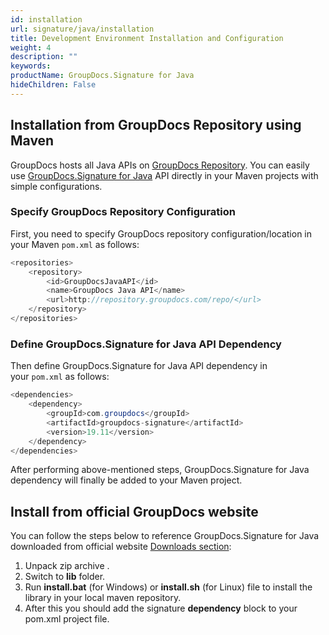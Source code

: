 ```yaml
---
id: installation
url: signature/java/installation
title: Development Environment Installation and Configuration
weight: 4
description: ""
keywords: 
productName: GroupDocs.Signature for Java
hideChildren: False
---
```

## Installation from GroupDocs Repository using Maven

GroupDocs hosts all Java APIs on [GroupDocs Repository](https://repository.groupdocs.com/). You can easily use [GroupDocs.Signature for Java](https://repository.groupdocs.com/webapp/#/artifacts/browse/tree/General/repo/com/groupdocs/groupdocs-signature) API directly in your Maven projects with simple configurations.

### Specify GroupDocs Repository Configuration

First, you need to specify GroupDocs repository configuration/location in your Maven `pom.xml` as follows: 

```java
<repositories>
	<repository>
		<id>GroupDocsJavaAPI</id>
		<name>GroupDocs Java API</name>
		<url>http://repository.groupdocs.com/repo/</url>
	</repository>
</repositories>
```

### Define GroupDocs.Signature for Java API Dependency

Then define GroupDocs.Signature for Java API dependency in your `pom.xml` as follows:

```java
<dependencies>
    <dependency>
        <groupId>com.groupdocs</groupId>
        <artifactId>groupdocs-signature</artifactId>
        <version>19.11</version> 
    </dependency>
</dependencies>
```

After performing above-mentioned steps, GroupDocs.Signature for Java dependency will finally be added to your Maven project.

## Install from official GroupDocs website

You can follow the steps below to reference GroupDocs.Signature for Java downloaded from official website [Downloads section](https://downloads.groupdocs.com/signature/java):

1.  Unpack zip archive .
2.  Switch to **lib** folder.
3.  Run **install.bat** (for Windows) or **install.sh** (for Linux) file to install the library in your local maven repository.
4.  After this you should add the signature **dependency** block to your pom.xml project file.
